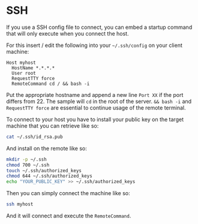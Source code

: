 # SSH

If you use a SSH config file to connect, you can embed a startup command that will only execute when you connect the host.

For this insert / edit the following into your `~/.ssh/config` on your client machine:

```
Host myhost
  HostName *.*.*.*
  User root
  RequestTTY force
  RemoteCommand cd / && bash -i
```

Put the appropriate hostname and append a new line `Port XX` if the port differs from 22. The sample will `cd` in the root of the server. `&& bash -i` and `RequestTTY force` are essential to continue usage of the remote terminal.

To connect to your host you have to install your public key on the target machine that you can retrieve like so:

```bash
cat ~/.ssh/id_rsa.pub
```

And install on the remote like so:

```bash
mkdir -p ~/.ssh 
chmod 700 ~/.ssh 
touch ~/.ssh/authorized_keys 
chmod 644 ~/.ssh/authorized_keys 
echo "YOUR_PUBLIC_KEY" >> ~/.ssh/authorized_keys
```

Then you can simply connect the machine like so:

```bash
ssh myhost
```

And it will connect and execute the `RemoteCommand`.
